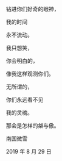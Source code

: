 　　钻进你们好奇的眼神，

　　我的时间

　　永不流动。



　　我只想笑，

　　你会明白的，

　　像我这样观测你们。



　　无所谓的，

　　你们永远看不见

　　我的灵魂。



　　那会是怎样的桀与傲。



　　南国微雪

　　2019 年 8 月 29 日

